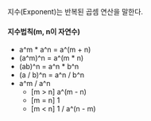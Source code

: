 지수(Exponent)는 반복된 곱셈 연산을 말한다.

#### 지수법칙(m, n이 자연수)
- a^m * a^n = a^(m + n)
- (a^m)^n = a^(m * n)
- (ab)^n = a^n * b^n
- (a / b)^n = a^n / b^n
- a^m / a^n
  - [m > n] a^(m - n)
  - [m = n] 1
  - [m < n] 1 / a^(n - m)